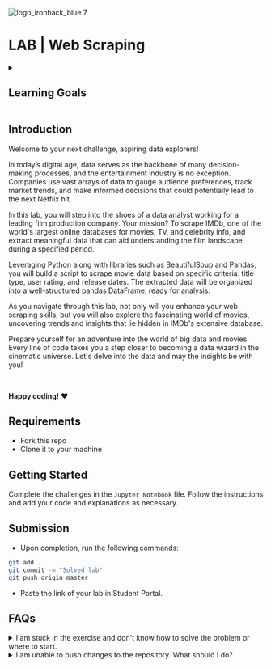 ![logo_ironhack_blue 7](https://user-images.githubusercontent.com/23629340/40541063-a07a0a8a-601a-11e8-91b5-2f13e4e6b441.png)

# LAB | Web Scraping
<details>
  <summary>
   <h2>Learning Goals</h2>
  </summary>

  This lab allows you to practice and apply the concepts and techniques taught in class. 

  Upon completion of this lab, you will be able to:
  
- Use Python libraries such as requests and Beautiful Soup to extract data from websites, and convert extracted data into a suitable data structure.

  <br>
  <hr> 

</details>


## Introduction

Welcome to your next challenge, aspiring data explorers!

In today’s digital age, data serves as the backbone of many decision-making processes, and the entertainment industry is no exception. Companies use vast arrays of data to gauge audience preferences, track market trends, and make informed decisions that could potentially lead to the next Netflix hit.

In this lab, you will step into the shoes of a data analyst working for a leading film production company. Your mission? To scrape IMDb, one of the world's largest online databases for movies, TV, and celebrity info, and extract meaningful data that can aid understanding the film landscape during a specified period.

Leveraging Python along with libraries such as BeautifulSoup and Pandas, you will build a script to scrape movie data based on specific criteria: title type, user rating, and release dates. The extracted data will be organized into a well-structured pandas DataFrame, ready for analysis.

As you navigate through this lab, not only will you enhance your web scraping skills, but you will also explore the fascinating world of movies, uncovering trends and insights that lie hidden in IMDb's extensive database.

Prepare yourself for an adventure into the world of big data and movies. Every line of code takes you a step closer to becoming a data wizard in the cinematic universe. Let's delve into the data and may the insights be with you!

<br>

**Happy coding!** :heart:


## Requirements

- Fork this repo
- Clone it to your machine

## Getting Started

Complete the challenges in the `Jupyter Notebook` file. Follow the instructions and add your code and explanations as necessary.

## Submission

- Upon completion, run the following commands:

```bash
git add .
git commit -m "Solved lab"
git push origin master
```

- Paste the link of your lab in Student Portal.


## FAQs
<details>
  <summary>I am stuck in the exercise and don't know how to solve the problem or where to start.</summary>
  <br>

  If you are stuck in your code and don't know how to solve the problem or where to start, you should take a step back and try to form a clear question about the specific issue you are facing. This will help you narrow down the problem and come up with potential solutions.


  For example, is it a concept that you don't understand, or are you receiving an error message that you don't know how to fix? It is usually helpful to try to state the problem as clearly as possible, including any error messages you are receiving. This can help you communicate the issue to others and potentially get help from classmates or online resources. 


  Once you have a clear understanding of the problem, you will be able to start working toward the solution.

  [Back to top](#faqs)

</details>


<details>
  <summary>I am unable to push changes to the repository. What should I do?</summary>
  <br>

There are a couple of possible reasons why you may be unable to *push* changes to a Git repository:

1. **You have not committed your changes:** Before you can push your changes to the repository, you need to commit them using the `git commit` command. Make sure you have committed your changes and try pushing again. To do this, run the following terminal commands from the project folder:
  ```bash
  git add .
  git commit -m "Your commit message"
  git push
  ```
2. **You do not have permission to push to the repository:** If you have cloned the repository directly from the main Ironhack repository without making a *Fork* first, you do not have write access to the repository.
To check which remote repository you have cloned, run the following terminal command from the project folder:
  ```bash
  git remote -v
  ```
If the link shown is the same as the main Ironhack repository, you will need to fork the repository to your GitHub account first and then clone your fork to your local machine to be able to push the changes.

**Note**: You should make a copy of your local code to avoid losing it in the process.

  [Back to top](#faqs)

</details>

